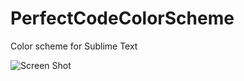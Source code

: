 # PerfectCodeColorScheme
Color scheme for Sublime Text

![Screen Shot](./perfectCodeColorScheme.png)